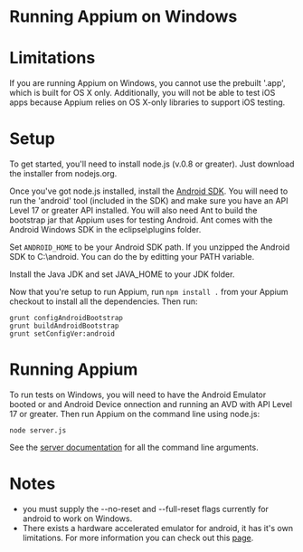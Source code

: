Running Appium on Windows
=======================

# Limitations

If you are running Appium on Windows, you cannot use the prebuilt '.app', which is built for OS X only. Additionally, you will not be able to test iOS apps because Appium relies on OS X-only libraries to support iOS testing.

# Setup

To get started, you'll need to install node.js (v.0.8 or greater). Just download the installer from nodejs.org.

Once you've got node.js installed, install the [Android SDK](http://developer.android.com/sdk/index.html). You will need to run the 'android' tool (included in the SDK) and make sure you have an API Level 17 or greater API installed. You will also need Ant to build the bootstrap jar that Appium uses for testing Android. Ant comes with the Android Windows SDK in the eclipse\plugins folder.

Set `ANDROID_HOME` to be your Android SDK path. If you unzipped the Android SDK to C:\android. You can do the by editting your PATH variable.

Install the Java JDK and set JAVA_HOME to your JDK folder.

Now that you're setup to run Appium, run `npm install .` from your Appium checkout to install all the dependencies.
Then run:

    grunt configAndroidBootstrap
    grunt buildAndroidBootstrap
    grunt setConfigVer:android

# Running Appium

To run tests on Windows, you will need to have the Android Emulator booted or and Android Device onnection and running an AVD with API Level 17 or greater. Then run Appium on the command line using node.js:

    node server.js

See the [server documentation](https://github.com/appium/appium/blob/master/docs/server-args.md) for all the command line arguments.

# Notes
* you must supply the --no-reset and --full-reset flags currently for android to work on Windows.
* There exists a hardware accelerated emulator for android, it has it's own
  limitations. For more information you can check out this
  [page](https://github.com/appium/appium/blob/master/docs/android-hax-emulator.md).
